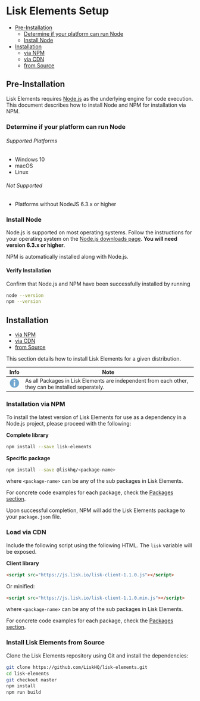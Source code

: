 # Lisk Elements Setup

- [Pre-Installation](#pre-installation)
  - [Determine if your platform can run Node](#determine-if-your-platform-can-run-node)
  - [Install Node](#install-node)
- [Installation](#installation)
  - [via NPM](#installation-via-npm)
  - [via CDN](#load-via-cdn)
  - [from Source](#install-lisk-elements-from-source)

## Pre-Installation

Lisk Elements requires [Node.js](https://nodejs.org/) as the underlying engine for code execution.
This document describes how to install Node and NPM for installation via NPM.

### Determine if your platform can run Node

###### Supported Platforms
- Windows 10
- macOS
- Linux

###### Not Supported
- Platforms without NodeJS 6.3.x or higher

### Install Node

Node.js is supported on most operating systems. 
Follow the instructions for your operating system on the [Node.js downloads page](https://nodejs.org/en/download/).
**You will need version 6.3.x or higher**. 

NPM is automatically installed along with Node.js.

#### Verify Installation

Confirm that Node.js and NPM have been successfully installed by running

```bash
node --version
npm --version
```

## Installation

- [via NPM](#installation-via-npm)
- [via CDN](#load-via-cdn)
- [from Source](#install-lisk-elements-from-source)

This section details how to install Lisk Elements for a given distribution.

Info | Note
---- | ----
![info note](../info-icon.png "Info Note") | As all Packages in Lisk Elements are independent from each other, they can be installed seperately.

### Installation via NPM

To install the latest version of Lisk Elements for use as a dependency in a Node.js project, please proceed with the following:

**Complete library**
```bash
npm install --save lisk-elements
```
**Specific package**
```bash
npm install --save @liskhq/<package-name>
```

where `<package-name>` can be any of the sub packages in Lisk Elements.

For concrete code examples for each package, check the [Packages section](../packages/packages.md).

Upon successful completion, NPM will add the Lisk Elements package to your `package.json` file.

### Load via CDN

Include the following script using the following HTML. The `lisk` variable will be exposed.

**Client library**
```html
<script src="https://js.lisk.io/lisk-client-1.1.0.js"></script>
```

Or minified:
```html
<script src="https://js.lisk.io/lisk-client-1.1.0.min.js"></script>
```

where `<package-name>` can be any of the sub packages in Lisk Elements.

For concrete code examples for each package, check the [Packages section](../packages/packages.md).

### Install Lisk Elements from Source

Clone the Lisk Elements repository using Git and install the dependencies:

```bash
git clone https://github.com/LiskHQ/lisk-elements.git
cd lisk-elements
git checkout master
npm install
npm run build
```

